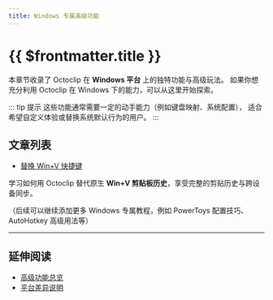```yaml
---
title: Windows 专属高级功能
---
```


# {{ $frontmatter.title }}

本章节收录了 Octoclip 在 **Windows 平台** 上的独特功能与高级玩法。
如果你想充分利用 Octoclip 在 Windows 下的能力，可以从这里开始探索。

::: tip 提示
这些功能通常需要一定的动手能力（例如键盘映射、系统配置），
适合希望自定义体验或替换系统默认行为的用户。
:::

## 文章列表

- [替换 Win+V 快捷键](/zh/advanced/windows/win-v-shortcut/)

学习如何用 Octoclip 替代原生 **Win+V 剪贴板历史**，享受完整的剪贴历史与跨设备同步。

（后续可以继续添加更多 Windows 专属教程，例如 PowerToys 配置技巧、AutoHotkey 高级用法等）

---

## 延伸阅读

- [高级功能总览](/zh/advanced/)
- [平台差异说明](/zh/advanced/platform-differences)
